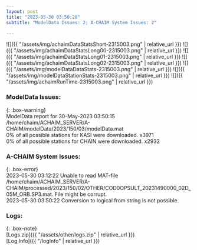 ```yaml
---
layout: post
title: "2023-05-30 03:50:28"
subtitle: "ModelData Issues: 2; A-CHAIM System Issues: 2"

---
```


![]({{ "/assets/img/achaimDataStatsShort-2315003.png" | relative_url }})
![]({{ "/assets/img/achaimDataStatsLong00-2315003.png" | relative_url }})
![]({{ "/assets/img/achaimDataStatsLong01-2315003.png" | relative_url }})
![]({{ "/assets/img/achaimDataStatsLong02-2315003.png" | relative_url }})
![]({{ "/assets/img/modelDataDataStats-2315003.png" | relative_url }})
![]({{ "/assets/img/modelDataStationStats-2315003.png" | relative_url }})
![]({{ "/assets/img/achaimRunTime-2315003.png" | relative_url }})


### ModelData Issues:  
  
{: .box-warning}  
 ModelData report for 30-May-2023 03:50:15   
 /home/chaim/ACHAIM_SERVER/A-CHAIM/modelData/2023/150/03/modelData.mat   
 0% of all possible stations for KASI were downloaded. x3971   
 0% of all possible stations for CHAIN were downloaded. x2932   
  
### A-CHAIM System Issues:  
  
{: .box-error}  
2023-05-30 03:12:22 Unable to read MAT-file /home/chaim/ACHAIM_SERVER/A-CHAIM/processed/2023/150/02/OTHER/COD0OPSULT_20231490000_02D_05M_ORB.SP3.mat. File might be corrupt.  
2023-05-30 03:50:22 Conversion to logical from string is not possible.  

### Logs:  
  
{: .box-note}  
[Logs.zip]({{ "/assets/other/logs.zip" | relative_url }})  
[Log Info]({{ "/logInfo" | relative_url }})  
